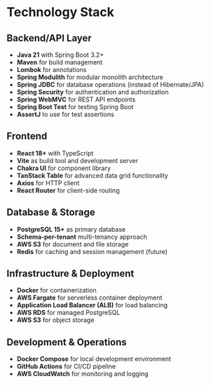# Technology Stack

## Backend/API Layer

- **Java 21** with Spring Boot 3.2+
- **Maven** for build management
- **Lombok** for annotations
- **Spring Modulith** for modular monolith architecture
- **Spring JDBC** for database operations (instead of Hibernate/JPA)
- **Spring Security** for authentication and authorization
- **Spring WebMVC** for REST API endpoints
- **Spring Boot Test** for testing Spring Boot
- **AssertJ** to use for test assertions

## Frontend

- **React 18+** with TypeScript
- **Vite** as build tool and development server
- **Chakra UI** for component library
- **TanStack Table** for advanced data grid functionality
- **Axios** for HTTP client
- **React Router** for client-side routing

## Database & Storage

- **PostgreSQL 15+** as primary database
- **Schema-per-tenant** multi-tenancy approach
- **AWS S3** for document and file storage
- **Redis** for caching and session management (future)

## Infrastructure & Deployment

- **Docker** for containerization
- **AWS Fargate** for serverless container deployment
- **Application Load Balancer (ALB)** for load balancing
- **AWS RDS** for managed PostgreSQL
- **AWS S3** for object storage

## Development & Operations

- **Docker Compose** for local development environment
- **GitHub Actions** for CI/CD pipeline
- **AWS CloudWatch** for monitoring and logging
